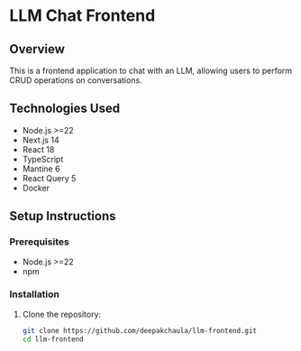 # LLM Chat Frontend

## Overview

This is a frontend application to chat with an LLM, allowing users to perform CRUD operations on conversations.

## Technologies Used

- Node.js >=22
- Next.js 14
- React 18
- TypeScript
- Mantine 6
- React Query 5
- Docker

## Setup Instructions

### Prerequisites

- Node.js >=22
- npm

### Installation

1. Clone the repository:

   ```bash
   git clone https://github.com/deepakchaula/llm-frontend.git
   cd llm-frontend